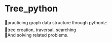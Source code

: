 # Tree_python
🔴practicing graph data structure through python📈<br>
🔴tree creation, traversal, searching<br>
🔴And solving related problems.<br>